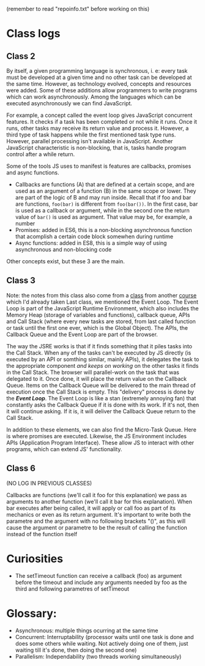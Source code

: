 (remember to read "repoinfo.txt" before working on this)
# Class logs
## Class 2
By itself, a given programming language is synchronous, i. e: every task must be developed at a given time and no other task can be developed at the same time. However, as technology evolved, concepts and resources were added. Some of these additions allow programmers to write programs which can work asynchronously. Among the languages which can be executed asynchronously we can find JavaScript. 

For example, a concept called the event loop gives JavaScript concurrent features. It checks if a task has been completed or not while it runs. Once it runs, other tasks may receive its return value and process it. However, a third type of task happens while the first mentioned task type runs. However, parallel processing isn't available in JavaScript. Another JavaScript characteristic is non-blocking, that is, tasks handle program control after a while return. 

Some of the tools JS uses to manifest is features are callbacks, promises and async functions. 
- Callbacks are functions (A) that are defined at a certain scope, and are used as an argument of a function (B) in the same scope or lower. They are part of the logic of B and may run inside. Recall that if foo and bar are functions, `foo(bar)` is different from `foo(bar())`. In the first case, bar is used as a callback or argument, while in the second one the return value of `bar()` is used as argument. That value may be, for example, a number
- Promises: added in ES6, this is a non-blocking asynchronous function that acomplish a certain code block somewhen during runtime
- Async functions: added in ES8, this is a simple way of using asynchronous and non-blocking code

Other concepts exist, but these 3 are the main.


## Class 3 
Note: the notes from this class also come from a [class](https://platzi.com/clases/1798-javascript-navegador/26016-asincronia/) from another [course](https://platzi.com/cursos/javascript-navegador/) which I'd already taken
Last class, we mentioned the Event Loop. The Event Loop is part of the JavaScript Runtime Environment, which also includes the Memory Heap (storage of variables and functions), callback queue, APIs and Call Stack (where every new tasks are stored, from last called function or task until the first one ever, which is the Global Object). The APIs, the Callback Queue and the Event Loop are part of the browser. 

The way the JSRE works is that if it finds something that it piles tasks into the Call Stack. When any of the tasks can't be executed by JS directly (is executed by an API or somthing similar, mainly APIs), it delegates the task to the appropriate component  _and keeps on working_ on the other tasks it finds in the Call Stack. The browser will parallel-work on the task that was delegated to it. Once done, it will place the return value on the Callback Queue. Items on the Callback Queue will be delivered to the main thread of execution once the Call Stack is empty. This "delivery" process is done by the __*Event Loop*__. The Event Loop is like a stan (extremely annoying fan) that constantly asks the Callback Queue if it is done with its work. If it's not, then it will continue asking. If it is, it will deliver the Callback Queue return to the Call Stack. 

In addition to these elements, we can also find the Micro-Task Queue. Here is where promises are executed. Likewise, the JS Environment includes APIs (Application Program Interface). These allow JS to interact with other programs, which can extend JS' functionality. 


## Class 6
(NO LOG IN PREVIOUS CLASSES)

Callbacks are functions (we'll call it foo for this explanation) we pass as arguments to another function (we'll call it bar for this explanation). When bar executes after being called, it will apply or call foo as part of its mechanics or even as its return argument. It's important to write both the parametre and the argument with no following brackets "()", as this will cause the argument or parametre to be the result of calling the function instead of the function itself



# Curiosities
- The setTimeout function can receive a callback (foo) as argument before the timeout and include any arguments needed by foo as the third and following parametres of setTimeout



# Glossary:
- Asynchronous: multiple things ocurring at the same time
- Concurrent: Interruptability (processor waits until one task is done and does some others while waiting. Not actively doing one of them, just waiting till it's done, then doing the second one)
- Parallelism: Independability (two threads working simultaneously)

